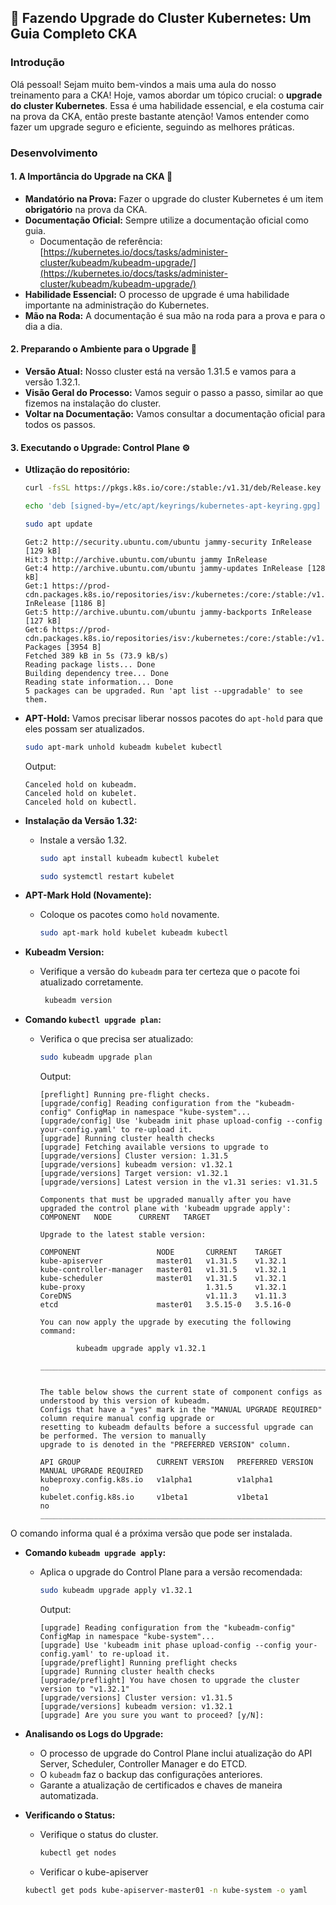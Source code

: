 ## 🔄 Fazendo Upgrade do Cluster Kubernetes: Um Guia Completo CKA

### Introdução

Olá pessoal! Sejam muito bem-vindos a mais uma aula do nosso treinamento para a CKA! Hoje, vamos abordar um tópico crucial: o **upgrade do cluster Kubernetes**. Essa é uma habilidade essencial, e ela costuma cair na prova da CKA, então preste bastante atenção! Vamos entender como fazer um upgrade seguro e eficiente, seguindo as melhores práticas.

### Desenvolvimento

#### 1. A Importância do Upgrade na CKA 🎯

*   **Mandatório na Prova:** Fazer o upgrade do cluster Kubernetes é um item **obrigatório** na prova da CKA.
*   **Documentação Oficial:** Sempre utilize a documentação oficial como guia.
    *  Documentação de referência: [https://kubernetes.io/docs/tasks/administer-cluster/kubeadm/kubeadm-upgrade/](https://kubernetes.io/docs/tasks/administer-cluster/kubeadm/kubeadm-upgrade/)
*   **Habilidade Essencial:** O processo de upgrade é uma habilidade importante na administração do Kubernetes.
*   **Mão na Roda:** A documentação é sua mão na roda para a prova e para o dia a dia.

#### 2. Preparando o Ambiente para o Upgrade 📝

*   **Versão Atual:** Nosso cluster está na versão 1.31.5 e vamos para a versão 1.32.1.
*   **Visão Geral do Processo:** Vamos seguir o passo a passo, similar ao que fizemos na instalação do cluster.
*   **Voltar na Documentação:** Vamos consultar a documentação oficial para todos os passos.

#### 3. Executando o Upgrade: Control Plane ⚙️
*   **Utlização do repositório:**
    ```bash
    curl -fsSL https://pkgs.k8s.io/core:/stable:/v1.31/deb/Release.key | sudo gpg --dearmor -o /etc/apt/keyrings/kubernetes-apt-keyring.gpg
    ```

    ```bash
    echo 'deb [signed-by=/etc/apt/keyrings/kubernetes-apt-keyring.gpg] https://pkgs.k8s.io/core:/stable:/v1.32/deb /' | sudo tee /etc/apt/sources.list.d/kubernetes.list
    ```
    
    ```bash
    sudo apt update
    ```

    ```text
    Get:2 http://security.ubuntu.com/ubuntu jammy-security InRelease [129 kB] 
    Hit:3 http://archive.ubuntu.com/ubuntu jammy InRelease 
    Get:4 http://archive.ubuntu.com/ubuntu jammy-updates InRelease [128 kB]
    Get:1 https://prod-cdn.packages.k8s.io/repositories/isv:/kubernetes:/core:/stable:/v1.32/deb  InRelease [1186 B]
    Get:5 http://archive.ubuntu.com/ubuntu jammy-backports InRelease [127 kB]
    Get:6 https://prod-cdn.packages.k8s.io/repositories/isv:/kubernetes:/core:/stable:/v1.32/deb  Packages [3954 B]
    Fetched 389 kB in 5s (73.9 kB/s)
    Reading package lists... Done
    Building dependency tree... Done
    Reading state information... Done
    5 packages can be upgraded. Run 'apt list --upgradable' to see them.
    ```

*   **APT-Hold:** Vamos precisar liberar nossos pacotes do `apt-hold` para que eles possam ser atualizados.
    ```bash
    sudo apt-mark unhold kubeadm kubelet kubectl
    ```
    Output:
    ```text
    Canceled hold on kubeadm.
    Canceled hold on kubelet.
    Canceled hold on kubectl.
    ```

*   **Instalação da Versão 1.32:**
    *   Instale a versão 1.32.
        ```bash
        sudo apt install kubeadm kubectl kubelet
        ```

        ```bash
        sudo systemctl restart kubelet
        ```
*   **APT-Mark Hold (Novamente):**
    *   Coloque os pacotes como `hold` novamente.
        ```bash
        sudo apt-mark hold kubelet kubeadm kubectl
        ```
*  **Kubeadm Version:**
   *  Verifique a versão do `kubeadm` para ter certeza que o pacote foi atualizado corretamente.
       ```bash
        kubeadm version
       ```

*   **Comando `kubectl upgrade plan`:**
    *   Verifica o que precisa ser atualizado:

        ```bash
        sudo kubeadm upgrade plan
        ```

        Output:
        ```text
        [preflight] Running pre-flight checks.
        [upgrade/config] Reading configuration from the "kubeadm-config" ConfigMap in namespace "kube-system"...
        [upgrade/config] Use 'kubeadm init phase upload-config --config your-config.yaml' to re-upload it.
        [upgrade] Running cluster health checks
        [upgrade] Fetching available versions to upgrade to
        [upgrade/versions] Cluster version: 1.31.5
        [upgrade/versions] kubeadm version: v1.32.1
        [upgrade/versions] Target version: v1.32.1
        [upgrade/versions] Latest version in the v1.31 series: v1.31.5

        Components that must be upgraded manually after you have upgraded the control plane with 'kubeadm upgrade apply':
        COMPONENT   NODE      CURRENT   TARGET

        Upgrade to the latest stable version:

        COMPONENT                 NODE       CURRENT    TARGET
        kube-apiserver            master01   v1.31.5    v1.32.1
        kube-controller-manager   master01   v1.31.5    v1.32.1
        kube-scheduler            master01   v1.31.5    v1.32.1
        kube-proxy                           1.31.5     v1.32.1
        CoreDNS                              v1.11.3    v1.11.3
        etcd                      master01   3.5.15-0   3.5.16-0

        You can now apply the upgrade by executing the following command:

                kubeadm upgrade apply v1.32.1

        _____________________________________________________________________


        The table below shows the current state of component configs as understood by this version of kubeadm.
        Configs that have a "yes" mark in the "MANUAL UPGRADE REQUIRED" column require manual config upgrade or
        resetting to kubeadm defaults before a successful upgrade can be performed. The version to manually
        upgrade to is denoted in the "PREFERRED VERSION" column.

        API GROUP                 CURRENT VERSION   PREFERRED VERSION   MANUAL UPGRADE REQUIRED
        kubeproxy.config.k8s.io   v1alpha1          v1alpha1            no
        kubelet.config.k8s.io     v1beta1           v1beta1             no
        _____________________________________________________________________
        ```

O comando informa qual é a próxima versão que pode ser instalada.

*   **Comando `kubeadm upgrade apply`:**
    *   Aplica o upgrade do Control Plane para a versão recomendada:
        ```bash
        sudo kubeadm upgrade apply v1.32.1
        ```

        Output:
        ```text
        [upgrade] Reading configuration from the "kubeadm-config" ConfigMap in namespace "kube-system"...
        [upgrade] Use 'kubeadm init phase upload-config --config your-config.yaml' to re-upload it.
        [upgrade/preflight] Running preflight checks
        [upgrade] Running cluster health checks
        [upgrade/preflight] You have chosen to upgrade the cluster version to "v1.32.1"
        [upgrade/versions] Cluster version: v1.31.5
        [upgrade/versions] kubeadm version: v1.32.1
        [upgrade] Are you sure you want to proceed? [y/N]:
        ```

*   **Analisando os Logs do Upgrade:**
    *   O processo de upgrade do Control Plane inclui atualização do API Server, Scheduler, Controller Manager e do ETCD.
    *  O `kubeadm` faz o backup das configurações anteriores.
    *   Garante a atualização de certificados e chaves de maneira automatizada.
*   **Verificando o Status:**
    *   Verifique o status do cluster.
        ```bash
        kubectl get nodes
        ```
    * Verificar o kube-apiserver
    ```bash
    kubectl get pods kube-apiserver-master01 -n kube-system -o yaml
    ```
